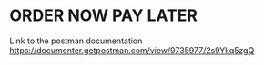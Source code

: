 # ORDER NOW PAY LATER

Link to the postman documentation
https://documenter.getpostman.com/view/9735977/2s9Ykq5zgQ